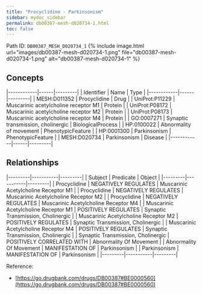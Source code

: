```yaml
---
title: "Procyclidine - Parkinsonism"
sidebar: mydoc_sidebar
permalink: db00387-mesh-d020734-1.html
toc: false 
---
```



Path ID: `DB00387_MESH_D020734_1`
{% include image.html url="images/db00387-mesh-d020734-1.png" file="db00387-mesh-d020734-1.png" alt="db00387-mesh-d020734-1" %}

## Concepts

|------------|------|---------|
| Identifier | Name | Type    |
|------------|------|---------|
| MESH:D011352 | Procyclidine | Drug |
| UniProt:P11229 | Muscarinic acetylcholine receptor M1 | Protein |
| UniProt:P08172 | Muscarinic acetylcholine receptor M2 | Protein |
| UniProt:P08173 | Muscarinic acetylcholine receptor M4 | Protein |
| GO:0007271 | Synaptic transmission, cholinergic | BiologicalProcess |
| HP:0100022 | Abnormality of movement | PhenotypicFeature |
| HP:0001300 | Parkinsonism | PhenotypicFeature |
| MESH:D020734 | Parkinsonism | Disease |
|------------|------|---------|

## Relationships

|---------|-----------|---------|
| Subject | Predicate | Object  |
|---------|-----------|---------|
| Procyclidine | NEGATIVELY REGULATES | Muscarinic Acetylcholine Receptor M1 |
| Procyclidine | NEGATIVELY REGULATES | Muscarinic Acetylcholine Receptor M2 |
| Procyclidine | NEGATIVELY REGULATES | Muscarinic Acetylcholine Receptor M4 |
| Muscarinic Acetylcholine Receptor M1 | POSITIVELY REGULATES | Synaptic Transmission, Cholinergic |
| Muscarinic Acetylcholine Receptor M2 | POSITIVELY REGULATES | Synaptic Transmission, Cholinergic |
| Muscarinic Acetylcholine Receptor M4 | POSITIVELY REGULATES | Synaptic Transmission, Cholinergic |
| Synaptic Transmission, Cholinergic | POSITIVELY CORRELATED WITH | Abnormality Of Movement |
| Abnormality Of Movement | MANIFESTATION OF | Parkinsonism |
| Parkinsonism | MANIFESTATION OF | Parkinsonism |
|---------|-----------|---------|

Reference: 
  - [https://go.drugbank.com/drugs/DB00387#BE0000560](https://go.drugbank.com/drugs/DB00387#BE0000560)
